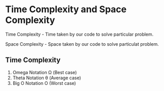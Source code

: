 # Time Complexity and Space Complexity

Time Complexity - Time taken by our code to solve particular problem.

Space Complexity - Space taken by our code to solve particulat problem.

## Time Complexity ##

1) Omega Notation Ω (Best case)
2) Theta Notation θ (Average case)
3) Big O Notation O (Worst case)
